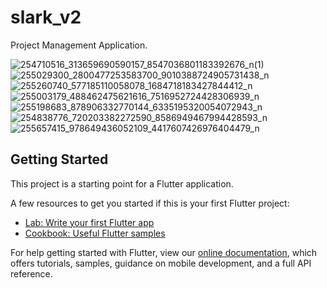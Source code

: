 # slark_v2

Project Management Application.

![254710516_313659690590157_8547036801183392676_n(1)](https://user-images.githubusercontent.com/69271385/140958135-6f4c5ad0-0769-4e12-a0e6-e574a0753dcb.jpg)
![255029300_2800477253583700_9010388724905731438_n](https://user-images.githubusercontent.com/69271385/140958245-a28e8f6a-2e55-477d-8be5-358c04ddcc9b.jpg)
![255260740_577185110058078_1684718183427844412_n](https://user-images.githubusercontent.com/69271385/140958268-df51a1cc-19f9-4fc6-8378-4ac9eef0bd52.jpg)
![255003179_488462475621616_7516952724428306939_n](https://user-images.githubusercontent.com/69271385/140958350-146ec876-1306-4be2-9d06-d41ad0ecb2cc.jpg)
![255198683_878906332770144_6335195320054072943_n](https://user-images.githubusercontent.com/69271385/140958402-14e19fe4-fd65-45bf-8973-431360e5fb24.jpg)
![254838776_720203382272590_8586949467994428593_n](https://user-images.githubusercontent.com/69271385/140958511-d8ed4a78-de81-43e4-ad01-f24cc48211c8.jpg)
![255657415_978649436052109_4417607426976404479_n](https://user-images.githubusercontent.com/69271385/140958551-6e1f0885-03c3-4023-88be-4fdc8b8f5b88.jpg)

## Getting Started

This project is a starting point for a Flutter application.


A few resources to get you started if this is your first Flutter project:

- [Lab: Write your first Flutter app](https://flutter.dev/docs/get-started/codelab)
- [Cookbook: Useful Flutter samples](https://flutter.dev/docs/cookbook)

For help getting started with Flutter, view our
[online documentation](https://flutter.dev/docs), which offers tutorials,
samples, guidance on mobile development, and a full API reference.
